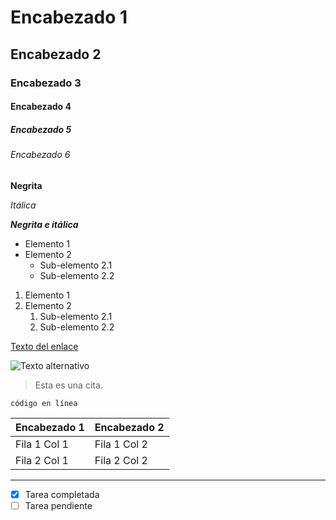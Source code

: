 # Encabezado 1
## Encabezado 2
### Encabezado 3
#### Encabezado 4
##### Encabezado 5
###### Encabezado 6

**Negrita**

*Itálica*

***Negrita e itálica***

- Elemento 1
- Elemento 2
  - Sub-elemento 2.1
  - Sub-elemento 2.2

1. Elemento 1
2. Elemento 2
   1. Sub-elemento 2.1
   2. Sub-elemento 2.2

[Texto del enlace](https://www.ejemplo.com)

![Texto alternativo](https://www.ejemplo.com/imagen.jpg)

> Esta es una cita.

`código en línea`


| Encabezado 1 | Encabezado 2 |
|--------------|--------------|
| Fila 1 Col 1 | Fila 1 Col 2 |
| Fila 2 Col 1 | Fila 2 Col 2 |

---

- [x] Tarea completada
- [ ] Tarea pendiente
